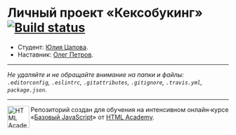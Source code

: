 # Личный проект «Кексобукинг» [![Build status][travis-image]][travis-url]

* Студент: [Юлия Цапова](https://up.htmlacademy.ru/javascript/11/user/479537).
* Наставник: [Олег Петров](https://up.htmlacademy.ru/javascript/11/user/42390).

---

_Не удаляйте и не обращайте внимание на папки и файлы:_<br>
_`.editorconfig`, `.eslintrc`, `.gitattributes`, `.gitignore`, `.travis.yml`, `package.json`._

---

<a href="https://htmlacademy.ru/intensive/javascript"><img align="left" width="50" height="50" title="HTML Academy" src="https://up.htmlacademy.ru/static/img/intensive/javascript/logo-for-github.svg"></a>

Репозиторий создан для обучения на интенсивном онлайн‑курсе «[Базовый JavaScript](https://htmlacademy.ru/intensive/javascript)» от [HTML Academy](https://htmlacademy.ru).

[travis-image]: https://travis-ci.org/htmlacademy-javascript/479537-keksobooking.svg?branch=master
[travis-url]: https://travis-ci.org/htmlacademy-javascript/479537-keksobooking
